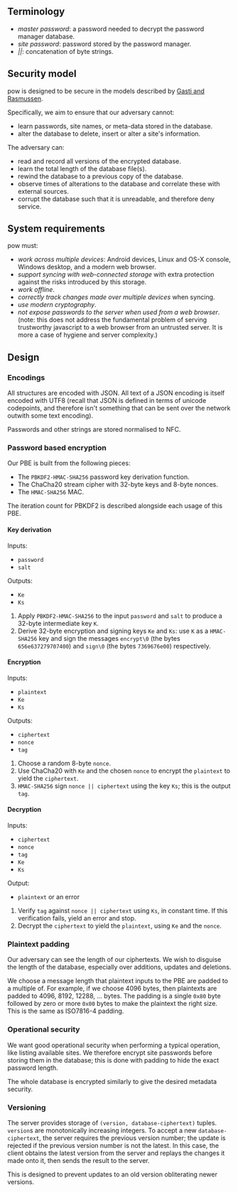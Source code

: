 ## Terminology

* *master password*: a password needed to decrypt the password manager database.
* *site password*: password stored by the password manager.
* *||*: concatenation of byte strings.

## Security model

pow is designed to be secure in the models described by
[Gasti and Rasmussen](http://www.cs.ox.ac.uk/files/6487/pwvault.pdf).

Specifically, we aim to ensure that our adversary cannot:

* learn passwords, site names, or meta-data stored in the database.
* alter the database to delete, insert or alter a site's information.

The adversary can:

* read and record all versions of the encrypted database.
* learn the total length of the database file(s).
* rewind the database to a previous copy of the database.
* observe times of alterations to the database and correlate these with external sources.
* corrupt the database such that it is unreadable, and therefore deny service.

## System requirements

pow must:

* *work across multiple devices*: Android devices, Linux and OS-X console, Windows desktop, and a modern web browser.
* *support syncing with web-connected storage* with extra protection against the risks introduced by this storage.
* *work offline*.
* *correctly track changes made over multiple devices* when syncing.
* *use modern cryptography*.
* *not expose passwords to the server when used from a web browser*. (note: this does not address the fundamental problem of serving trustworthy javascript to a web browser from an untrusted server.  It is more a case of hygiene and server complexity.)

## Design
### Encodings
All structures are encoded with JSON.  All text of a JSON encoding is itself encoded
with UTF8 (recall that JSON is defined in terms of unicode codepoints, and therefore
isn't something that can be sent over the network outwith some text encoding).

Passwords and other strings are stored normalised to NFC.

### Password based encryption

Our PBE is built from the following pieces:

- The `PBKDF2-HMAC-SHA256` password key derivation function.
- The ChaCha20 stream cipher with 32-byte keys and 8-byte nonces.
- The `HMAC-SHA256` MAC.

The iteration count for PBKDF2 is described alongside each usage of this PBE.

#### Key derivation

Inputs:

- `password`
- `salt`

Outputs:

- `Ke`
- `Ks`

1. Apply `PBKDF2-HMAC-SHA256` to the input `password` and `salt` to produce a 32-byte intermediate key `K`.
2. Derive 32-byte encryption and signing keys `Ke` and `Ks`:
   use `K` as a `HMAC-SHA256` key and sign the messages `encrypt\0` (the bytes `656e637279707400`)
   and `sign\0` (the bytes `7369676e00`) respectively.

#### Encryption

Inputs:

- `plaintext`
- `Ke`
- `Ks`

Outputs:

- `ciphertext`
- `nonce`
- `tag`

1. Choose a random 8-byte `nonce`.
2. Use ChaCha20 with `Ke` and the chosen `nonce` to encrypt the `plaintext` to yield the `ciphertext`.
3. `HMAC-SHA256` sign `nonce || ciphertext` using the key `Ks`; this is the output `tag`.

#### Decryption
Inputs:

- `ciphertext`
- `nonce`
- `tag`
- `Ke`
- `Ks`

Output:

- `plaintext` or an error

1. Verify `tag` against `nonce || ciphertext` using `Ks`, in constant time.  If this verification fails, yield an error and stop.
2. Decrypt the `ciphertext` to yield the `plaintext`, using `Ke` and the `nonce`.

### Plaintext padding
Our adversary can see the length of our ciphertexts.  We wish to disguise the length
of the database, especially over additions, updates and deletions.

We choose a message length that plaintext inputs to the PBE are padded to a multiple of.
For example, if we choose 4096 bytes, then plaintexts are padded to 4096, 8192, 12288, ... bytes.
The padding is a single `0x80` byte followed by zero or more `0x00` bytes to make the plaintext
the right size.  This is the same as ISO7816-4 padding.

### Operational security
We want good operational security when performing a typical operation, like listing available sites.
We therefore encrypt site passwords before storing them in the database; this is done with padding
to hide the exact password length.

The whole database is encrypted similarly to give the desired metadata security.

### Versioning
The server provides storage of `(version, database-ciphertext)` tuples.  `version`s are monotonically
increasing integers.  To accept a new `database-ciphertext`, the server requires the previous version
number; the update is rejected if the previous version number is not the latest.  In this case, the
client obtains the latest version from the server and replays the changes it made onto it, then sends
the result to the server.

This is designed to prevent updates to an old version obliterating newer versions.

